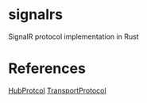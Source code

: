 # signalrs

SignalR protocol implementation in Rust

# References

[HubProtcol](https://github.com/aspnet/SignalR/blob/master/specs/HubProtocol.md)
[TransportProtocol](https://github.com/aspnet/SignalR/blob/master/specs/TransportProtocols.md)